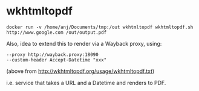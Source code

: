 wkhtmltopdf
===========

    docker run -v /home/anj/Documents/tmp:/out wkhtmltopdf wkhtmltopdf.sh http://www.google.com /out/output.pdf

Also, idea to extend this to render via a Wayback proxy, using:

    --proxy http://wayback.proxy:18090
    --custom-header Accept-Datetime "xxx"

(above from http://wkhtmltopdf.org/usage/wkhtmltopdf.txt)

i.e. service that takes a URL and a Datetime and renders to PDF.
